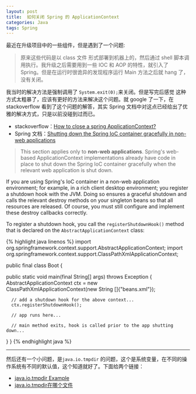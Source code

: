```yaml
---
layout: post
title:  如何关闭 Spring 的 ApplicationContext
categories: Java
tags: Spring
---
```


最近在升级项目中的一些组件，但是遇到了一个问题:

> 原来这些代码是以 class 文件 形式部署到机器上的，然后通过 shell 脚本调用执行。我升级之后需要用到一些 IOC 和 AOP 的特性，就引入了 Spring。但是在运行时很诡异的发现程序运行 Main 方法之后就 hang 了，没有关闭。

我当时的解决方法是强制调用了 `System.exit(0);`来关闭。但是写完后感觉 这种方式太粗暴了，应该有更好的方法来解决这个问题。就 google 了一下，在 stackoverflow 看到了这个问题的解答，其实 Spring 文档中对这点已经给出了优雅的解决方式，只是以前没碰到过而已。

* stackoverflow：[How to close a spring ApplicationContext?](http://stackoverflow.com/questions/14423980/how-to-close-a-spring-applicationcontext)
* Spring 文档：[Shutting down the Spring IoC container gracefully in non-web applications](http://static.springsource.org/spring/docs/3.0.x/spring-framework-reference/html/beans.html#beans-factory-shutdown)

> This section applies only to **non-web applications**. Spring's web-based ApplicationContext implementations already have code in place to shut down the Spring IoC container gracefully when the relevant web application is shut down.

If you are using Spring's IoC container in a non-web application environment; for example, in a rich client desktop environment; you register a shutdown hook with the JVM. Doing so ensures a graceful shutdown and calls the relevant destroy methods on your singleton beans so that all resources are released. Of course, you must still configure and implement these destroy callbacks correctly.

To register a shutdown hook, you call the `registerShutdownHook()` method that is declared on the `AbstractApplicationContext` class:

{% highlight java linenos %}
import org.springframework.context.support.AbstractApplicationContext;
import org.springframework.context.support.ClassPathXmlApplicationContext;

public final class Boot {

  public static void main(final String[] args) throws Exception {
      AbstractApplicationContext ctx
          = new ClassPathXmlApplicationContext(new String []{"beans.xml"});

      // add a shutdown hook for the above context... 
      ctx.registerShutdownHook();

      // app runs here...

      // main method exits, hook is called prior to the app shutting down...
  }
}
{% endhighlight java %}


---

然后还有一个小问题，是`java.io.tmpdir` 的问题，这个是系统变量，在不同的操作系统有不同的默认值，这个知道就好了。下面给两个链接：
* [java.io.tmpdir Example](http://examples.javacodegeeks.com/core-java/io/java-io-tmpdir-example/)
* [java.io.tmpdir在哪个文件](http://woshiyu4039.iteye.com/blog/966161)
